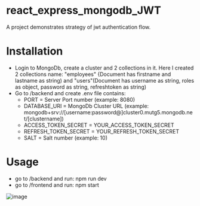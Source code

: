 # react_express_mongodb_JWT
A project demonstrates strategy of jwt authentication flow.

# Installation
- Login to MongoDb, create a cluster and 2 collections in it. Here I created 2 collections name: "employees" {Document has firstname and lastname as string) and "users"(Document has username as string, roles as  object, password as string, refreshtoken as string)
- Go to /backend and create .env file contains: 
  + PORT = Server Port number (example: 8080)
  + DATABASE_URI = MongoDb Cluster URL (example: mongodb+srv://[username:password@]cluster0.mutg5.mongodb.net/[clustername])
  + ACCESS_TOKEN_SECRET = YOUR_ACCESS_TOKEN_SECRET 
  + REFRESH_TOKEN_SECRET = YOUR_REFRESH_TOKEN_SECRET
  + SALT = Salt number (example: 10)

# Usage
- go to /backend and run: npm run dev
- go to /frontend and run: npm start


![image](https://user-images.githubusercontent.com/71656736/192789547-85de6747-8bd5-4f9e-839b-effa893343c8.png)
